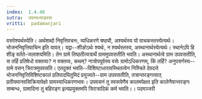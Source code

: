 ```yaml
---
index:  1.4.48
sutra:  उपान्वध्याङ्वसः
vritti:  padamanjari
---
```


वसरेश्यर्थस्येति। अर्थशब्दो निवृत्तिवचनः, व्यधिकरणे षष्ठ्यौ, अश्यर्थस्य यो वाचकस्तस्येत्यर्थः। भोजननिवृत्तिवाचिन इति यावत्। यद्वा--शीङोऽर्थः श्यर्थः, न श्यर्थस्तस्य, अस्थानार्थस्येत्यर्थः। स्थानेऽपि हि शीङ् वर्तते-जलाशयमिति। तेन ग्रामे तिष्ठतीत्यत्रार्थे ग्राममुपवसतीति भवति। अस्थानार्थत्वे ग्राम उपवसतीति, स तर्हि प्रतिषेधो वक्तव्यः? न वक्तव्यः, कथम्? नात्रोपपूर्वस्य वसेः ग्रामोऽधिकरणम्, किं तर्हि? अनुपसर्गस्य--ग्रामे वसन् त्रिरात्रमुपवसति। एतदुक्तं भवति--विशिष्टाधारावस्थितत्वेन निश्चिते देवदत्ते भोजननिवृत्तिविशिष्टकालं प्रतिपादयितुमिदं प्रयुज्यते--ग्राम उपवसतीति, तत्रान्तरङ्गत्वात् प्रतीयमानवसिक्रियापेक्षो ग्रामस्याधिकरणभावः। उपवसनं तु स्वरूपेणैव कालमपेक्षत इति कालेनैवान्तरङ्गः सम्बन्धः, ग्रामादिना तु बहिरङ्ग इत्यप्रयुक्तमपि त्रिरात्रादिकं कर्म भवति।।
पदमञ्जरी
